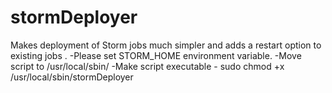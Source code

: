 # stormDeployer
Makes deployment of Storm jobs much simpler and adds a restart option to existing jobs .
-Please set STORM_HOME environment variable.
-Move script to /usr/local/sbin/
-Make script executable - sudo chmod +x /usr/local/sbin/stormDeployer

